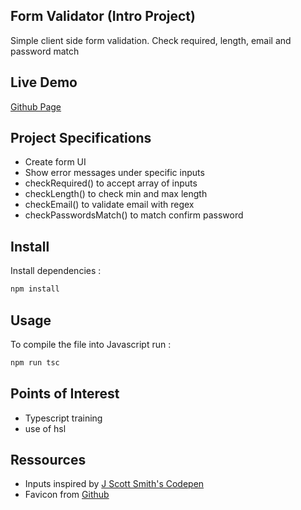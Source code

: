 ## Form Validator (Intro Project)

Simple client side form validation. Check required, length, email and password match

## Live Demo

[Github Page](https://allandrow.github.io/TS-Form-Validation/)

## Project Specifications

- Create form UI
- Show error messages under specific inputs
- checkRequired() to accept array of inputs
- checkLength() to check min and max length
- checkEmail() to validate email with regex
- checkPasswordsMatch() to match confirm password

## Install

Install dependencies :

```js
npm install
```

## Usage

To compile the file into Javascript run :

```js
npm run tsc
```

## Points of Interest

- Typescript training
- use of hsl

## Ressources

- Inputs inspired by [J Scott Smith's Codepen](https://codepen.io/jscottsmith/pen/CtqrD)
- Favicon from [Github](https://github.com)
